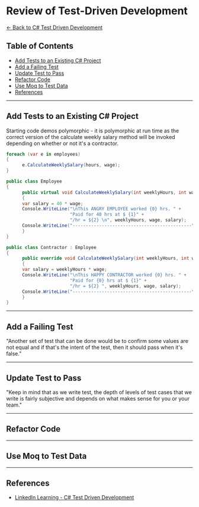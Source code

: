 # Review of Test-Driven Development

[<- Back to C# Test Driven Development](../README.md)

## Table of Contents

* [Add Tests to an Existing C# Project](#add-tests-to-an-existing-c-project)
* [Add a Failing Test](#add-a-failing-test)
* [Update Test to Pass](#refactor-test-to-pass)
* [Refactor Code](#refactor-code)
* [Use Moq to Test Data](#use-moq-to-test-data)
* [References](#references)

---

## Add Tests to an Existing C# Project

Starting code demos polymorphic - it is polymorphic at run time as the correct version of the calculate weekly salary method will be invoked depending on whether or not it's a contractor.

```c#
foreach (var e in employees)
{
      e.CalculateWeeklySalary(hours, wage);
}

public class Employee
{
      public virtual void CalculateWeeklySalary(int weeklyHours, int wage)
      {
      var salary = 40 * wage;
      Console.WriteLine("\nThis ANGRY EMPLOYEE worked {0} hrs. " + 
                        "Paid for 40 hrs at $ {1}" +
                        "/hr = ${2} \n", weeklyHours, wage, salary);
      Console.WriteLine("---------------------------------------------\n");
      }
}

public class Contractor : Employee
{
      public override void CalculateWeeklySalary(int weeklyHours, int wage)
      {
      var salary = weeklyHours * wage;
      Console.WriteLine("\nThis HAPPY CONTRACTOR worked {0} hrs. " + 
                        "Paid for {0} hrs at $ {1}" +
                        "/hr = ${2} ", weeklyHours, wage, salary);
      Console.WriteLine("---------------------------------------------\n");
      }
}
```

---

## Add a Failing Test

"Another set of test that can be done would be to confirm some values are not equal and if that's the intent of the test, then it should pass when it's false."

---

## Update Test to Pass

"Keep in mind that as we write test, the depth of levels of test cases that we write is fairly subjective and depends on what makes sense for you or your team."

---

## Refactor Code

---

## Use Moq to Test Data

---

## References

* [LinkedIn Learning - C# Test Driven Development](https://www.linkedin.com/learning/c-sharp-test-driven-development-2)
